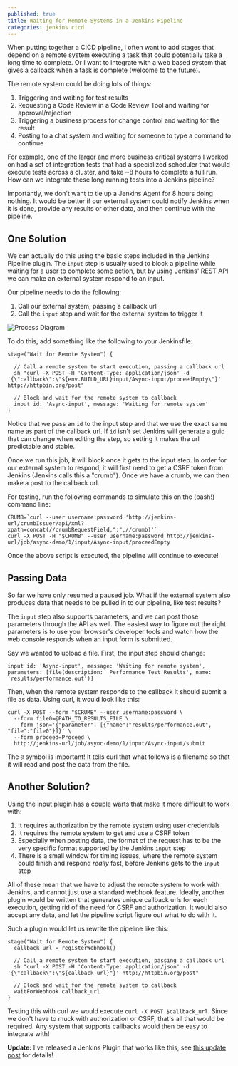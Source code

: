 ```yaml
---
published: true
title: Waiting for Remote Systems in a Jenkins Pipeline
categories: jenkins cicd
---
```

When putting together a CICD pipeline, I often want to add stages that depend on a remote system executing a task that could potentially take a long time to complete. Or I want to integrate with a web based system that gives a callback when a task is complete (welcome to the future). 

The remote system could be doing lots of things:

1. Triggering and waiting for test results
2. Requesting a Code Review in a Code Review Tool and waiting for approval/rejection
3. Triggering a business process for change control and waiting for the result
4. Posting to a chat system and waiting for someone to type a command to continue

For example, one of the larger and more business critical systems I worked on had a set of integration tests that had a specialized scheduler that would execute tests across a cluster, and take ~8 hours to complete a full run. How can we integrate these long running tests into a Jenkins pipeline? 

Importantly, we don't want to tie up a Jenkins Agent for 8 hours doing nothing. It would be better if our external system could notify Jenkins when it is done, provide any results or other data, and then continue with the pipeline.

One Solution
------------

We can actually do this using the basic steps included in the Jenkins Pipeline plugin. The `input` step is usually used to block a pipeline while waiting for a user to complete some action, but by using Jenkins' REST API we can make an external system respond to an input.

Our pipeline needs to do the following:

1. Call our external system, passing a callback url
3. Call the `input` step and wait for the external system to trigger it

![Process Diagram]({{site.baseurl}}/images/pipeline_wait_for_webhook.png)

To do this, add something like the following to your Jenkinsfile:

```
stage("Wait for Remote System") {

  // Call a remote system to start execution, passing a callback url
  sh "curl -X POST -H 'Content-Type: application/json' -d '{\"callback\":\"${env.BUILD_URL}input/Async-input/proceedEmpty\"}' http://httpbin.org/post"

  // Block and wait for the remote system to callback
  input id: 'Async-input', message: 'Waiting for remote system'
}
```

Notice that we pass an `id` to the input step and that we use the exact same name as part of the callback url. If `id` isn't set Jenkins will generate a guid that can change when editing the step, so setting it makes the url predictable and stable.

Once we run this job, it will block once it gets to the input step. In order for our external system to respond, it will first need to get a CSRF token from Jenkins (Jenkins calls this a "crumb"). Once we have a crumb, we can then make a post to the callback url.

For testing, run the following commands to simulate this on the (bash!) command line:

```
CRUMB=`curl --user username:password 'http://jenkins-url/crumbIssuer/api/xml?xpath=concat(//crumbRequestField,":",//crumb)'`
curl -X POST -H "$CRUMB" --user username:password http://jenkins-url/job/async-demo/1/input/Async-input/proceedEmpty
```

Once the above script is executed, the pipeline will continue to execute!

Passing Data
------------

So far we have only resumed a paused job. What if the external system also produces data that needs to be pulled in to our pipeline, like test results?

The `input` step also supports parameters, and we can post those parameters through the API as well. The easiest way to figure out the right parameters is to use your browser's developer tools and watch how the web console responds when an input form is submitted.

Say we wanted to upload a file. First, the input step should change:

```
input id: 'Async-input', message: 'Waiting for remote system', parameters: [file(description: 'Performance Test Results', name: 'results/performance.out')]
```

Then, when the remote system responds to the callback it should submit a file as data. Using curl, it would look like this:

```
curl -X POST --form "$CRUMB" --user username:password \
  --form file0=@PATH_TO_RESULTS_FILE \
  --form json='{"parameter": [{"name":"results/performance.out", "file":"file0"}]}' \
  --form proceed=Proceed \
  http://jenkins-url/job/async-demo/1/input/Async-input/submit
```

The `@` symbol is important! It tells curl that what follows is a filename so that it will read and post the data from the file.

Another Solution?
-----------------

Using the input plugin has a couple warts that make it more difficult to work with:

1. It requires authorization by the remote system using user credentials
2. It requires the remote system to get and use a CSRF token
3. Especially when posting data, the format of the request has to be the very specific format supported by the Jenkins `input` step
4. There is a small window for timing issues, where the remote system could finish and respond _really_ fast, before Jenkins gets to the `input` step

All of these mean that we have to adjust the remote system to work with Jenkins, and cannot just use a standard webhook feature. Ideally, another plugin would be written that generates unique callback urls for each execution, getting rid of the need for CSRF and authorization. It would also accept any data, and let the pipeline script figure out what to do with it.

Such a plugin would let us rewrite the pipeline like this:

```
stage("Wait for Remote System") {
  callback_url = registerWebhook()

  // Call a remote system to start execution, passing a callback url
  sh "curl -X POST -H 'Content-Type: application/json' -d '{\"callback\":\"${callback_url}"}' http://httpbin.org/post"

  // Block and wait for the remote system to callback
  waitForWebhook callback_url
}
```

Testing this with curl we would execute `curl -X POST $callback_url`. Since we don't have to muck with authorization or CSRF, that's all that would be required. Any system that supports callbacks would then be easy to integrate with!

**Update:** I've released a Jenkins Plugin that works like this, see [this update post](/jenkins/cicd/2017/03/31/waiting-for-remote-systems-in-a-jenkins-pipeline-now-easier.html) for details!
